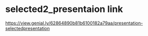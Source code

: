 # selected2_presentaion link
https://view.genial.ly/62864890b81b6100182a79aa/presentation-selectedpresentation
